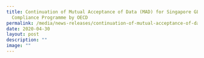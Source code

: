 ```yaml
---
title: Continuation of Mutual Acceptance of Data (MAD) for Singapore GLP
  Compliance Programme by OECD
permalink: /media/news-releases/continuation-of-mutual-acceptance-of-data-for-glp-compliance-programme-by-oecd/
date: 2020-04-30
layout: post
description: ""
image: ""
---
```

